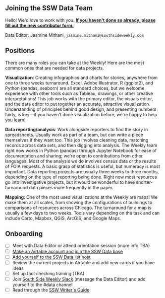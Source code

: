 ## Joining the SSW Data Team
Hello! We'd love to work with you. **[If you haven't done so already, please fill out the new contributor form.](https://southsideweekly.com/contribute/)** 

Data Editor: Jasmine Mithani, `jasmine.mithani@southsideweekly.com`

## Positions
There are many roles you can take at the Weekly! Here are the most common ones that are needed for data projects.

**Visualization**: Creating infographics and charts for stories, anywhere from one to three weeks turnaround. Excel, Adobe Illustrator, R (ggplot2), and Python (pandas, seaborn) are all standard choices, but we welcome experience with other tools such as Tableau, drawings, or other creative interpretations! This job works with the primary editor, the visuals editor, and the data editor to put together an accurate, attractive visualization. Understanding of principles behind good design, and presenting numbers fairly, is key—if you haven't done visualization before, we're happy to help you learn!

**Data reporting/analysis**: Work alongside reporters to find the story in spreadsheets. Usually work as part of a team, but can write a piece themselves if they want too. This job involves cleaning data, matching records across data sets, and then digging into analysis. The Weekly team right now works in Python (pandas) through Jupyter Notebook for ease of documentation and sharing; we're open to contributions from other languages. Most of the analysis we do involves census data or the results of FOIA requests. A basic grasp of statistics is useful, but numeracy is most important. Data reporting projects are usually three weeks to three months, depending on the type of reporting being done. Right now most resources go into investigative projects, but it would be wonderful to have shorter-turnaround data pieces more frequently in the paper.

**Mapping**: One of the most used visualizations at the Weekly are maps! We make them at all scales, from showing the configurations of buildings to comparisons of resources across Chicago. The turnaround for a map is usually a few days to two weeks. Tools vary depending on the task and can include Carto, Mapbox, QGIS, ArcGIS, and Google Maps.

## Onboarding
- [ ] Meet with Data Editor or attend orientation session (more info TBA)
- [ ] [Make an Airtable account and join the SSW Data base](https://airtable.com/invite/l?inviteId=invAQfi8uLx7Dxw3V&inviteToken=07ff31f909a5285ed45fd6a5afa91addda2c68b52a8c430f50b0b8830fdfd8e1)
- [ ] [Add yourself to the SSW Data list host](https://groups.google.com/forum/#!forum/ssw-data)
- [ ] Review the current projects in Airtable and add new cards if you have ideas
- [ ] Set up fact checking training (TBA)
- [ ] Join [South Side Weekly Slack](https://southsideweekly.slack.com) (message the Data Editor) and add yourself to the #data channel
- [ ] Read through the [SSW Writer's Guide](http://bit.ly/SSWWritersGuide)
